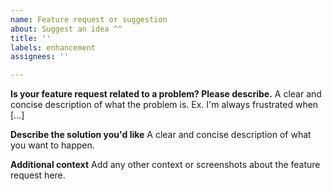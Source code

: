 ```yaml
---
name: Feature request or suggestion
about: Suggest an idea ^^
title: ''
labels: enhancement
assignees: ''

---
```


<!-- ISSUE_TEMPLATE_0 -> IMPORTANT: DO NOT DELETE THIS LINE.-->

**Is your feature request related to a problem? Please describe.**
A clear and concise description of what the problem is. Ex. I'm always frustrated when [...]

**Describe the solution you'd like**
A clear and concise description of what you want to happen.

**Additional context**
Add any other context or screenshots about the feature request here.
